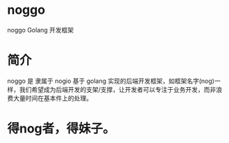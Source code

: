 # noggo
noggo Golang 开发框架

# 简介
noggo 是 隶属于 nogio 基于 golang 实现的后端开发框架，如框架名字(nog)一样，我们希望成为后端开发的支架/支撑，让开发者可以专注于业务开发，而非浪费大量时间在基本件上的处理。


# 得nog者，得妹子。

